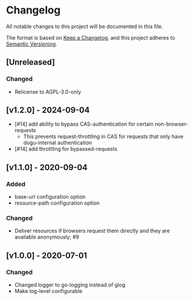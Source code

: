 # Changelog
All notable changes to this project will be documented in this file.

The format is based on [Keep a Changelog](https://keepachangelog.com/en/1.0.0/),
and this project adheres to [Semantic Versioning](https://semver.org/spec/v2.0.0.html).

## [Unreleased]
### Changed
- Relicense to AGPL-3.0-only

## [v1.2.0] - 2024-09-04
- [#14] add ability to bypass CAS-authentication for certain non-browser-requests
  - This prevents request-throttling in CAS for requests that only have dogu-internal authentication  
- [#14] add throttling for bypassed-requests

## [v1.1.0] - 2020-09-04
### Added
- base-url configuration option
- resource-path configuration option

### Changed
- Deliver resources if browsers request them directly and they are available anonymously; #9

## [v1.0.0] - 2020-07-01
### Changed
- Changed logger to go-logging instead of glog
- Make log-level configurable
